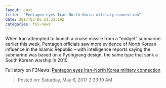 ```yaml
---
layout: post
title:  "Pentagon eyes Iran-North Korea military connection"
date: 2017-05-05 21:33:19Z
categories: fox-news
---
```


When Iran attempted to launch a cruise missile from a “midget” submarine earlier this week, Pentagon officials saw more evidence of North Korean influence in the Islamic Republic – with intelligence reports saying the submarine was based on a Pyongyang design, the same type that sank a South Korean warship in 2010.


Full story on F3News: [Pentagon eyes Iran-North Korea military connection](http://www.f3nws.com/n/yXxNQ)

> Posted on: Saturday, May 6, 2017 2:33:19 AM
